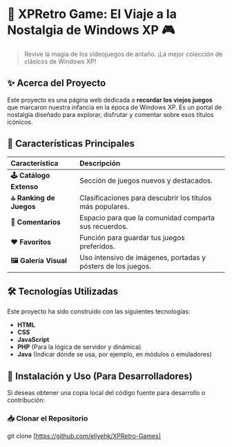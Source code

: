 # 💾 XPRetro Game: El Viaje a la Nostalgia de Windows XP 🎮

> Revive la magia de los videojuegos de antaño. ¡La mejor colección de clásicos de Windows XP!

## ✨ Acerca del Proyecto
Este proyecto es una página web dedicada a **recordar los viejos juegos** que marcaron nuestra infancia en la época de Windows XP. Es un portal de nostalgia diseñado para explorar, disfrutar y comentar sobre esos títulos icónicos.

## 🌟 Características Principales
| Característica | Descripción |
| :--- | :--- |
| **🕹️ Catálogo Extenso** | Sección de juegos nuevos y destacados. |
| **🔝 Ranking de Juegos** | Clasificaciones para descubrir los títulos más populares. |
| **💬 Comentarios** | Espacio para que la comunidad comparta sus recuerdos. |
| **❤️ Favoritos** | Función para guardar tus juegos preferidos. |
| **🖼️ Galería Visual** | Uso intensivo de imágenes, portadas y pósters de los juegos. |

## 🛠️ Tecnologías Utilizadas
Este proyecto ha sido construido con las siguientes tecnologías:
* **HTML**
* **CSS**
* **JavaScript**
* **PHP** (Para la lógica de servidor y dinámica)
* **Java** (Indicar dónde se usa, por ejemplo, en módulos o emuladores)

## 🚀 Instalación y Uso (Para Desarrolladores)

Si deseas obtener una copia local del código fuente para desarrollo o contribución:

### 📥 Clonar el Repositorio
git clone [https://github.com/ellyehk/XPRetro-Games]

